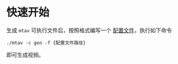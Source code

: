 # 快速开始
生成 `mtav` 可执行文件后，按照格式编写一个 [配置文件](config-file.md)，执行如下命令

`./mtav -c gen -f {配置文件路径} `

即可生成视频。
